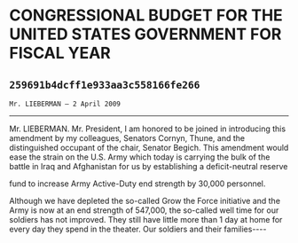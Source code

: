 # CONGRESSIONAL BUDGET FOR THE UNITED STATES GOVERNMENT FOR FISCAL YEAR
## `259691b4dcff1e933aa3c558166fe266`
`Mr. LIEBERMAN — 2 April 2009`

---


Mr. LIEBERMAN. Mr. President, I am honored to be joined in 
introducing this amendment by my colleagues, Senators Cornyn, Thune, 
and the distinguished occupant of the chair, Senator Begich. This 
amendment would ease the strain on the U.S. Army which today is 
carrying the bulk of the battle in Iraq and Afghanistan for us by 
establishing a deficit-neutral reserve


fund to increase Army Active-Duty end strength by 30,000 personnel.

Although we have depleted the so-called Grow the Force initiative and 
the Army is now at an end strength of 547,000, the so-called well time 
for our soldiers has not improved. They still have little more than 1 
day at home for every day they spend in the theater. Our soldiers and 
their families----